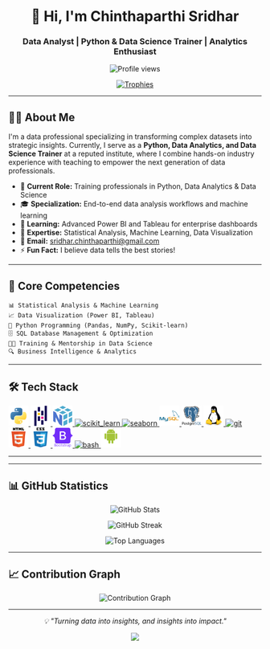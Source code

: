 <h1 align="center">👋 Hi, I'm Chinthaparthi Sridhar</h1>
<h3 align="center">Data Analyst | Python & Data Science Trainer | Analytics Enthusiast</h3>

<p align="center">
  <img src="https://komarev.com/ghpvc/?username=sridharchinthaparthi&label=Profile%20views&color=0e75b6&style=flat" alt="Profile views" />
</p>

<p align="center">
  <a href="https://github.com/ryo-ma/github-profile-trophy"><img src="https://github-profile-trophy.vercel.app/?username=sridharchinthaparthi&theme=onestar&no-frame=true&no-bg=true&margin-w=4&column=7" alt="Trophies" /></a>
</p>

---

## 👨‍💼 About Me

I'm a data professional specializing in transforming complex datasets into strategic insights. Currently, I serve as a **Python, Data Analytics, and Data Science Trainer** at a reputed institute, where I combine hands-on industry experience with teaching to empower the next generation of data professionals.

- 🔭 **Current Role:** Training professionals in Python, Data Analytics & Data Science
- 🎓 **Specialization:** End-to-end data analysis workflows and machine learning
- 🌱 **Learning:** Advanced Power BI and Tableau for enterprise dashboards
- 💼 **Expertise:** Statistical Analysis, Machine Learning, Data Visualization
- 📧 **Email:** sridhar.chinthaparthi@gmail.com
- ⚡ **Fun Fact:** I believe data tells the best stories!

---

## 🎯 Core Competencies

```text
📊 Statistical Analysis & Machine Learning
📈 Data Visualization (Power BI, Tableau)
🐍 Python Programming (Pandas, NumPy, Scikit-learn)
🗄️ SQL Database Management & Optimization
👨‍🏫 Training & Mentorship in Data Science
🔍 Business Intelligence & Analytics
```

---

## 🛠️ Tech Stack

<p align="left">
  <a href="https://www.python.org" target="_blank" rel="noreferrer">
    <img src="https://raw.githubusercontent.com/devicons/devicon/master/icons/python/python-original.svg" alt="python" width="40" height="40"/>
  </a>
  <a href="https://pandas.pydata.org/" target="_blank" rel="noreferrer">
    <img src="https://raw.githubusercontent.com/devicons/devicon/2ae2a900d2f041da66e950e4d48052658d850630/icons/pandas/pandas-original.svg" alt="pandas" width="40" height="40"/>
  </a>
  <a href="https://numpy.org/" target="_blank" rel="noreferrer">
    <img src="https://raw.githubusercontent.com/devicons/devicon/master/icons/numpy/numpy-original.svg" alt="numpy" width="40" height="40"/>
  </a>
  <a href="https://scikit-learn.org/" target="_blank" rel="noreferrer">
    <img src="https://upload.wikimedia.org/wikipedia/commons/0/05/Scikit_learn_logo_small.svg" alt="scikit_learn" width="40" height="40"/>
  </a>
  <a href="https://seaborn.pydata.org/" target="_blank" rel="noreferrer">
    <img src="https://seaborn.pydata.org/_images/logo-mark-lightbg.svg" alt="seaborn" width="40" height="40"/>
  </a>
  <a href="https://www.mysql.com/" target="_blank" rel="noreferrer">
    <img src="https://raw.githubusercontent.com/devicons/devicon/master/icons/mysql/mysql-original-wordmark.svg" alt="mysql" width="40" height="40"/>
  </a>
  <a href="https://www.postgresql.org" target="_blank" rel="noreferrer">
    <img src="https://raw.githubusercontent.com/devicons/devicon/master/icons/postgresql/postgresql-original-wordmark.svg" alt="postgresql" width="40" height="40"/>
  </a>
  <a href="https://www.linux.org/" target="_blank" rel="noreferrer">
    <img src="https://raw.githubusercontent.com/devicons/devicon/master/icons/linux/linux-original.svg" alt="linux" width="40" height="40"/>
  </a>
  <a href="https://git-scm.com/" target="_blank" rel="noreferrer">
    <img src="https://www.vectorlogo.zone/logos/git-scm/git-scm-icon.svg" alt="git" width="40" height="40"/>
  </a>
  <a href="https://www.w3.org/html/" target="_blank" rel="noreferrer">
    <img src="https://raw.githubusercontent.com/devicons/devicon/master/icons/html5/html5-original-wordmark.svg" alt="html5" width="40" height="40"/>
  </a>
  <a href="https://www.w3schools.com/css/" target="_blank" rel="noreferrer">
    <img src="https://raw.githubusercontent.com/devicons/devicon/master/icons/css3/css3-original-wordmark.svg" alt="css3" width="40" height="40"/>
  </a>
  <a href="https://getbootstrap.com" target="_blank" rel="noreferrer">
    <img src="https://raw.githubusercontent.com/devicons/devicon/master/icons/bootstrap/bootstrap-plain-wordmark.svg" alt="bootstrap" width="40" height="40"/>
  </a>
  <a href="https://www.gnu.org/software/bash/" target="_blank" rel="noreferrer">
    <img src="https://www.vectorlogo.zone/logos/gnu_bash/gnu_bash-icon.svg" alt="bash" width="40" height="40"/>
  </a>
  <a href="https://developer.android.com" target="_blank" rel="noreferrer">
    <img src="https://raw.githubusercontent.com/devicons/devicon/master/icons/android/android-original-wordmark.svg" alt="android" width="40" height="40"/>
  </a>
</p>

---

<!--## 🤝 Connect With Me

 <p align="left"> 
  <a href="https://www.linkedin.com/in/chinthaparthisridhar" target="blank">
    <img align="center" src="https://raw.githubusercontent.com/rahuldkjain/github-profile-readme-generator/master/src/images/icons/Social/linked-in-alt.svg" alt="LinkedIn" height="30" width="40" />
  </a>
  <a href="https://kaggle.com/csridhar" target="blank">
    <img align="center" src="https://raw.githubusercontent.com/rahuldkjain/github-profile-readme-generator/master/src/images/icons/Social/kaggle.svg" alt="Kaggle" height="30" width="40" />
  </a>
  <a href="https://www.hackerrank.com/sridherreddy146" target="blank">
    <img align="center" src="https://raw.githubusercontent.com/rahuldkjain/github-profile-readme-generator/master/src/images/icons/Social/hackerrank.svg" alt="HackerRank" height="30" width="40" />
  </a>
  <a href="https://instagram.com/ambivert_sree" target="blank">
    <img align="center" src="https://raw.githubusercontent.com/rahuldkjain/github-profile-readme-generator/master/src/images/icons/Social/instagram.svg" alt="Instagram" height="30" width="40" />
  </a>
  </p> -->
---

## 📊 GitHub Statistics

<p align="center">
  <img src="https://github-readme-stats.vercel.app/api?username=sridharchinthaparthi&show_icons=true&theme=radical&locale=en&hide_border=true" alt="GitHub Stats" />
</p>

<p align="center">
  <img src="https://streak-stats.demolab.com/?user=sridharchinthaparthi&theme=dark)](https://git.io/streak-stat" alt="GitHub Streak" />
</p>

<p align="center">
  <img src="https://github-readme-stats.vercel.app/api/top-langs?username=sridharchinthaparthi&show_icons=true&theme=radical&locale=en&layout=compact&hide_border=true" alt="Top Languages" />
</p>

---

## 📈 Contribution Graph

<p align="center">
  <img src="https://github-readme-activity-graph.vercel.app/graph?username=sridharchinthaparthi&theme=react-dark&hide_border=true&area=true" alt="Contribution Graph" />
</p>

---

<p align="center">
  <i>💡 "Turning data into insights, and insights into impact."</i>
</p>

<p align="center">
  <img src="https://capsule-render.vercel.app/api?type=waving&color=gradient&height=100&section=footer" />
</p>
